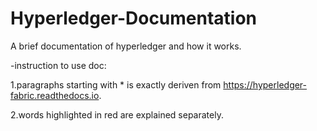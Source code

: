 # Hyperledger-Documentation
A brief documentation of hyperledger and how it works.

-instruction to use doc:

1.paragraphs starting with * is exactly deriven from https://hyperledger-fabric.readthedocs.io.

2.words highlighted in red are explained separately.
